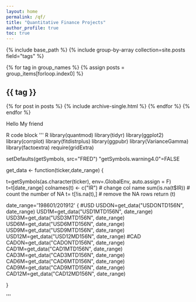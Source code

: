 ```yaml
---
layout: home
permalink: /qf/
title: "Quantitative Finance Projects"
author_profile: true
toc: true
---
```

{% include base_path %}
{% include group-by-array collection=site.posts field="tags" %}

{% for tag in group_names %}
  {% assign posts = group_items[forloop.index0] %}
  <h2 id="{{ tag | slugify }}" class="archive__subtitle">{{ tag }}</h2>
  {% for post in posts %}
    {% include archive-single.html %}
  {% endfor %}
{% endfor %}

Hello My friend

R code block
''' R
library(quantmod) 
library(tidyr)
library(ggplot2)
library(corrplot)
library(fitdistrplus)
library(ggpubr)
library(VarianceGamma)
library(factoextra)
require(gridExtra)

  setDefaults(getSymbols, src="FRED")
  "getSymbols.warning4.0"=FALSE

  get_data <- function(ticker,date_range)
  {
  
  t=getSymbols(as.character(ticker), env=.GlobalEnv, auto.assign = F)
  t=t[date_range]
  colnames(t) <- c("IR")  # change col name
  sum(is.na(t$IR))        # count the number of NA
  t= t[!is.na(t),]        # remove the NA rows
  return (t)
  
date_range='198601/201912'
{
  #USD
  USDON=get_data("USDONTD156N", date_range)
  USD1M=get_data("USD1MTD156N", date_range)
  USD3M=get_data("USD3MTD156N", date_range)
  USD6M=get_data("USD6MTD156N", date_range)
  USD9M=get_data("USD9MTD156N", date_range)
  USD12M=get_data("USD12MD156N", date_range)
  #CAD
  CADON=get_data("CADONTD156N", date_range)
  CAD1M=get_data("CAD1MTD156N", date_range)
  CAD3M=get_data("CAD3MTD156N", date_range)
  CAD6M=get_data("CAD6MTD156N", date_range)
  CAD9M=get_data("CAD9MTD156N", date_range)
  CAD12M=get_data("CAD12MD156N", date_range)
 
}

'''